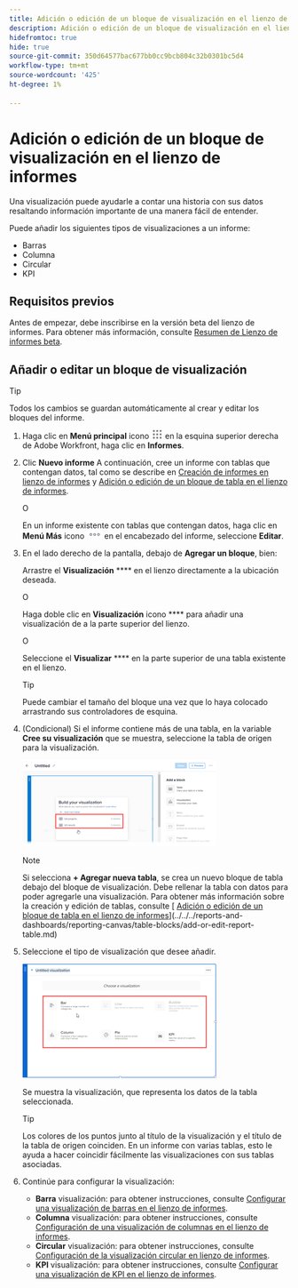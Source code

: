 ```yaml
---
title: Adición o edición de un bloque de visualización en el lienzo de informes
description: Adición o edición de un bloque de visualización en el lienzo de informes
hidefromtoc: true
hide: true
source-git-commit: 350d64577bac677bb0cc9bcb804c32b0301bc5d4
workflow-type: tm+mt
source-wordcount: '425'
ht-degree: 1%

---
```



# Adición o edición de un bloque de visualización en el lienzo de informes

Una visualización puede ayudarle a contar una historia con sus datos resaltando información importante de una manera fácil de entender.

Puede añadir los siguientes tipos de visualizaciones a un informe:

* Barras
* Columna
* Circular
* KPI

## Requisitos previos

Antes de empezar, debe inscribirse en la versión beta del lienzo de informes. Para obtener más información, consulte [Resumen de Lienzo de informes beta](/help/quicksilver/product-announcements/betas/canvas-dashboards-beta/reporting-canvas-beta-overview.md).

## Añadir o editar un bloque de visualización

>[!TIP]
>
>Todos los cambios se guardan automáticamente al crear y editar los bloques del informe.

1. Haga clic en **Menú principal** icono ![](assets/main-menu-icon.png) en la esquina superior derecha de Adobe Workfront, haga clic en **Informes**.
1. Clic **Nuevo informe** A continuación, cree un informe con tablas que contengan datos, tal como se describe en [Creación de informes en lienzo de informes](../../../reports-and-dashboards/reporting-canvas/manage-reports/build-report.md) y [Adición o edición de un bloque de tabla en el lienzo de informes](../../../reports-and-dashboards/reporting-canvas/table-blocks/add-or-edit-report-table.md).

   O

   En un informe existente con tablas que contengan datos, haga clic en **Menú Más** icono ![](assets/more-icon.png) en el encabezado del informe, seleccione **Editar**.

1. En el lado derecho de la pantalla, debajo de **Agregar un bloque**, bien:

   Arrastre el **Visualización** **** en el lienzo directamente a la ubicación deseada.

   O

   Haga doble clic en **Visualización** icono **** para añadir una visualización de a la parte superior del lienzo.

   O

   Seleccione el **Visualizar** **** en la parte superior de una tabla existente en el lienzo.

   >[!TIP]
   >
   >Puede cambiar el tamaño del bloque una vez que lo haya colocado arrastrando sus controladores de esquina.

1. (Condicional) Si el informe contiene más de una tabla, en la variable **Cree su visualización** que se muestra, seleccione la tabla de origen para la visualización.

   ![](assets/select-table-on-vis-350x155.png)

   >[!NOTE]
   >
   >Si selecciona **+ Agregar nueva tabla**, se crea un nuevo bloque de tabla debajo del bloque de visualización. Debe rellenar la tabla con datos para poder agregarle una visualización. Para obtener más información sobre la creación y edición de tablas, consulte [ [Adición o edición de un bloque de tabla en el lienzo de informes](../../../reports-and-dashboards/reporting-canvas/table-blocks/add-or-edit-report-table.md)](../../../reports-and-dashboards/reporting-canvas/table-blocks/add-or-edit-report-table.md)

1. Seleccione el tipo de visualización que desee añadir.

   ![](assets/select-vis-type-350x205.png)

   Se muestra la visualización, que representa los datos de la tabla seleccionada.

   >[!TIP]
   >
   >Los colores de los puntos junto al título de la visualización y el título de la tabla de origen coinciden. En un informe con varias tablas, esto le ayuda a hacer coincidir fácilmente las visualizaciones con sus tablas asociadas.

1. Continúe para configurar la visualización:

   * **Barra** visualización: para obtener instrucciones, consulte [Configurar una visualización de barras en el lienzo de informes](../../../reports-and-dashboards/reporting-canvas/visualization-blocks/configure-bar-visualization.md#bar).
   * **Columna** visualización: para obtener instrucciones, consulte [Configuración de una visualización de columnas en el lienzo de informes](../../../reports-and-dashboards/reporting-canvas/visualization-blocks/configure-column-visualization.md).
   * **Circular** visualización: para obtener instrucciones, consulte [Configuración de la visualización circular en lienzo de informes](../../../reports-and-dashboards/reporting-canvas/visualization-blocks/configure-pie-visualization.md).
   * **KPI** visualización: para obtener instrucciones, consulte [Configurar una visualización de KPI en el lienzo de informes](../../../reports-and-dashboards/reporting-canvas/visualization-blocks/configure-kpi-visualization.md).
